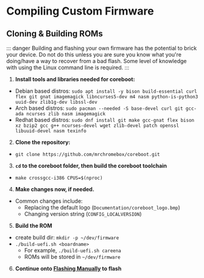 # Compiling Custom Firmware

## Cloning & Building ROMs

::: danger
Building and flashing your own firmware has the potential to brick your device. Do not do this unless you are sure you know what you're doing/have a way to recover from a bad flash. Some level of knowledge with using the Linux command line is required.
:::

1. **Install tools and libraries needed for coreboot:**
  * Debian based distros: `sudo apt install -y bison build-essential curl flex git gnat imagemagick libncurses5-dev m4 nasm python-is-python3 uuid-dev zlib1g-dev libssl-dev`
  * Arch based distros: `sudo pacman --needed -S base-devel curl git gcc-ada ncurses zlib nasm imagemagick`
  * Redhat based distros: `sudo dnf install git make gcc-gnat flex bison xz bzip2 gcc g++ ncurses-devel wget zlib-devel patch openssl libuuid-devel nasm texinfo`
2. **Clone the repository:**
  * `git clone https://github.com/mrchromebox/coreboot.git`
3. **`cd` to the coreboot folder, then build the coreboot toolchain**
  * `make crossgcc-i386 CPUS=$(nproc)`
4. **Make changes now, if needed.**
  * Common changes include:
    * Replacing the default logo (`Documentation/coreboot_logo.bmp`)
    * Changing version string (`CONFIG_LOCALVERSION`)
5. **Build the ROM**
  * create build dir: `mkdir -p ~/dev/firmware`
  * `./build-uefi.sh <boardname>`
    * For example, `./build-uefi.sh careena`
    * ROMs will be stored in `~/dev/firmware`
6. **Continue onto [Flashing Manually](manually-flashing.md) to flash**
